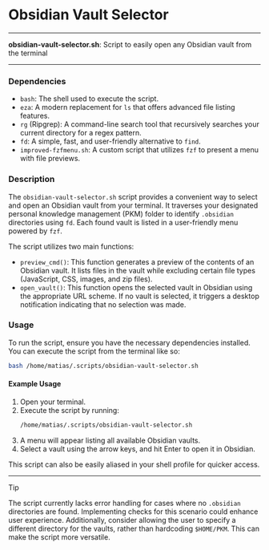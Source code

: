 # Obsidian Vault Selector

---

**obsidian-vault-selector.sh**: Script to easily open any Obsidian vault from the terminal

---

### Dependencies

- `bash`: The shell used to execute the script.
- `eza`: A modern replacement for `ls` that offers advanced file listing features.
- `rg` (Ripgrep): A command-line search tool that recursively searches your current directory for a regex pattern.
- `fd`: A simple, fast, and user-friendly alternative to `find`.
- `improved-fzfmenu.sh`: A custom script that utilizes `fzf` to present a menu with file previews.

### Description

The `obsidian-vault-selector.sh` script provides a convenient way to select and open an Obsidian vault from your terminal. It traverses your designated personal knowledge management (PKM) folder to identify `.obsidian` directories using `fd`. Each found vault is listed in a user-friendly menu powered by `fzf`.

The script utilizes two main functions:
- `preview_cmd()`: This function generates a preview of the contents of an Obsidian vault. It lists files in the vault while excluding certain file types (JavaScript, CSS, images, and zip files).
- `open_vault()`: This function opens the selected vault in Obsidian using the appropriate URL scheme. If no vault is selected, it triggers a desktop notification indicating that no selection was made.

### Usage

To run the script, ensure you have the necessary dependencies installed. You can execute the script from the terminal like so:

```bash
bash /home/matias/.scripts/obsidian-vault-selector.sh
```

#### Example Usage
1. Open your terminal.
2. Execute the script by running:
    ```bash
    /home/matias/.scripts/obsidian-vault-selector.sh
    ```
3. A menu will appear listing all available Obsidian vaults.
4. Select a vault using the arrow keys, and hit Enter to open it in Obsidian.

This script can also be easily aliased in your shell profile for quicker access.

---

> [!TIP]  
> The script currently lacks error handling for cases where no `.obsidian` directories are found. Implementing checks for this scenario could enhance user experience. Additionally, consider allowing the user to specify a different directory for the vaults, rather than hardcoding `$HOME/PKM`. This can make the script more versatile.